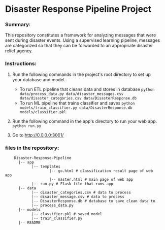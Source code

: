 # Disaster Response Pipeline Project

### Summary:
This repository constitutes a framework for analyzing messages that were sent during disaster events. 
Using a supervised learning pipeline, messages are categorized so that they can be forwarded to 
an appropriate disaster relief agency. 


### Instructions:
1. Run the following commands in the project's root directory to set up your database and model.

    - To run ETL pipeline that cleans data and stores in database
        `python data/process_data.py data/disaster_messages.csv data/disaster_categories.csv data/DisasterResponse.db`
    - To run ML pipeline that trains classifier and saves
        `python models/train_classifier.py data/DisasterResponse.db models/classifier.pkl`

2. Run the following command in the app's directory to run your web app.
    `python run.py`

3. Go to http://0.0.0.0:3001/


### files in the repository:
        Disaster-Response-Pipeline
          |-- app
                |-- templates
                        |-- go.html # classification result page of web app
                        |-- master.html # main page of web app
                |-- run.py # Flask file that runs app
          |-- data
                |-- disaster_categories.csv # data to process
                |-- disaster_message.csv # data to process 
                |-- DisasterResponse.db # database to save clean data to
                |-- process_data.py
          |-- models
                |-- classifier.pkl # saved model
                |-- train_classifier.py
          |-- README

